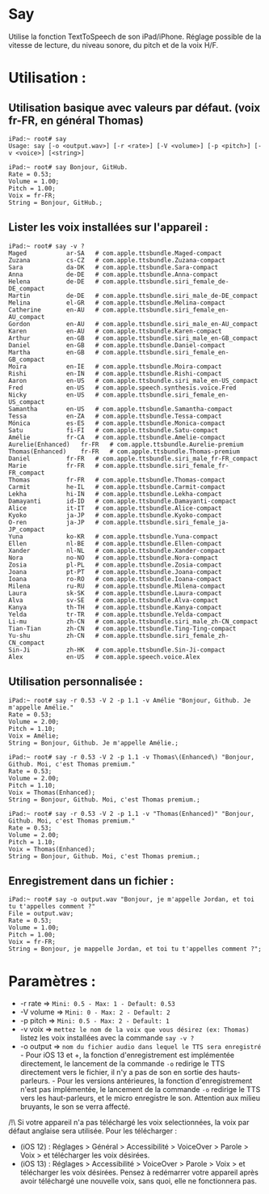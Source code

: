 # Say

Utilise la fonction TextToSpeech de son iPad/iPhone.
Réglage possible de la vitesse de lecture, du niveau sonore, du pitch et de la voix H/F.

# Utilisation :
## Utilisation basique avec valeurs par défaut. (voix fr-FR, en général Thomas)
```
iPad:~ root# say 
Usage: say [-o <output.wav>] [-r <rate>] [-V <volume>] [-p <pitch>] [-v <voice>] [<string>]

iPad:~ root# say Bonjour, GitHub. 
Rate = 0.53;
Volume = 1.00;
Pitch = 1.00;
Voix = fr-FR;
String = Bonjour, GitHub.;
```

## Lister les voix installées sur l'appareil :
```
iPad:~ root# say -v ?
Maged			ar-SA	# com.apple.ttsbundle.Maged-compact
Zuzana			cs-CZ	# com.apple.ttsbundle.Zuzana-compact
Sara			da-DK	# com.apple.ttsbundle.Sara-compact
Anna			de-DE	# com.apple.ttsbundle.Anna-compact
Helena			de-DE	# com.apple.ttsbundle.siri_female_de-DE_compact
Martin			de-DE	# com.apple.ttsbundle.siri_male_de-DE_compact
Melina			el-GR	# com.apple.ttsbundle.Melina-compact
Catherine		en-AU	# com.apple.ttsbundle.siri_female_en-AU_compact
Gordon			en-AU	# com.apple.ttsbundle.siri_male_en-AU_compact
Karen			en-AU	# com.apple.ttsbundle.Karen-compact
Arthur			en-GB	# com.apple.ttsbundle.siri_male_en-GB_compact
Daniel			en-GB	# com.apple.ttsbundle.Daniel-compact
Martha			en-GB	# com.apple.ttsbundle.siri_female_en-GB_compact
Moira			en-IE	# com.apple.ttsbundle.Moira-compact
Rishi			en-IN	# com.apple.ttsbundle.Rishi-compact
Aaron			en-US	# com.apple.ttsbundle.siri_male_en-US_compact
Fred			en-US	# com.apple.speech.synthesis.voice.Fred
Nicky			en-US	# com.apple.ttsbundle.siri_female_en-US_compact
Samantha		en-US	# com.apple.ttsbundle.Samantha-compact
Tessa			en-ZA	# com.apple.ttsbundle.Tessa-compact
Mónica			es-ES	# com.apple.ttsbundle.Monica-compact
Satu			fi-FI	# com.apple.ttsbundle.Satu-compact
Amélie			fr-CA	# com.apple.ttsbundle.Amelie-compact
Aurelie(Enhanced)	fr-FR	# com.apple.ttsbundle.Aurelie-premium
Thomas(Enhanced)	fr-FR	# com.apple.ttsbundle.Thomas-premium
Daniel			fr-FR	# com.apple.ttsbundle.siri_male_fr-FR_compact
Marie			fr-FR	# com.apple.ttsbundle.siri_female_fr-FR_compact
Thomas			fr-FR	# com.apple.ttsbundle.Thomas-compact
Carmit			he-IL	# com.apple.ttsbundle.Carmit-compact
Lekha			hi-IN	# com.apple.ttsbundle.Lekha-compact
Damayanti		id-ID	# com.apple.ttsbundle.Damayanti-compact
Alice			it-IT	# com.apple.ttsbundle.Alice-compact
Kyoko			ja-JP	# com.apple.ttsbundle.Kyoko-compact
O-ren			ja-JP	# com.apple.ttsbundle.siri_female_ja-JP_compact
Yuna			ko-KR	# com.apple.ttsbundle.Yuna-compact
Ellen			nl-BE	# com.apple.ttsbundle.Ellen-compact
Xander			nl-NL	# com.apple.ttsbundle.Xander-compact
Nora			no-NO	# com.apple.ttsbundle.Nora-compact
Zosia			pl-PL	# com.apple.ttsbundle.Zosia-compact
Joana			pt-PT	# com.apple.ttsbundle.Joana-compact
Ioana			ro-RO	# com.apple.ttsbundle.Ioana-compact
Milena			ru-RU	# com.apple.ttsbundle.Milena-compact
Laura			sk-SK	# com.apple.ttsbundle.Laura-compact
Alva			sv-SE	# com.apple.ttsbundle.Alva-compact
Kanya			th-TH	# com.apple.ttsbundle.Kanya-compact
Yelda			tr-TR	# com.apple.ttsbundle.Yelda-compact
Li-mu			zh-CN	# com.apple.ttsbundle.siri_male_zh-CN_compact
Tian-Tian		zh-CN	# com.apple.ttsbundle.Ting-Ting-compact
Yu-shu			zh-CN	# com.apple.ttsbundle.siri_female_zh-CN_compact
Sin-Ji			zh-HK	# com.apple.ttsbundle.Sin-Ji-compact
Alex			en-US	# com.apple.speech.voice.Alex
```

## Utilisation personnalisée :
```
iPad:~ root# say -r 0.53 -V 2 -p 1.1 -v Amélie "Bonjour, Github. Je m'appelle Amélie."
Rate = 0.53;
Volume = 2.00;
Pitch = 1.10;
Voix = Amélie;
String = Bonjour, Github. Je m'appelle Amélie.;

iPad:~ root# say -r 0.53 -V 2 -p 1.1 -v Thomas\(Enhanced\) "Bonjour, Github. Moi, c'est Thomas premium."
Rate = 0.53;
Volume = 2.00;
Pitch = 1.10;
Voix = Thomas(Enhanced);
String = Bonjour, Github. Moi, c'est Thomas premium.;

iPad:~ root# say -r 0.53 -V 2 -p 1.1 -v "Thomas(Enhanced)" "Bonjour, Github. Moi, c'est Thomas premium."
Rate = 0.53;
Volume = 2.00;
Pitch = 1.10;
Voix = Thomas(Enhanced);
String = Bonjour, Github. Moi, c'est Thomas premium.;
```

## Enregistrement dans un fichier :
```
iPad:~ root# say -o output.wav "Bonjour, je m'appelle Jordan, et toi tu t'appelles comment ?"
File = output.wav;
Rate = 0.53;
Volume = 1.00;
Pitch = 1.00;
Voix = fr-FR;
String = Bonjour, je mappelle Jordan, et toi tu t'appelles comment ?";
```

# Paramètres :

- -r rate => `Mini: 0.5 - Max: 1 - Default: 0.53`
- -V volume => `Mini: 0 - Max: 2 - Default: 2`
- -p pitch => `Mini: 0.5 - Max: 2 - Default: 1`
- -v voix => `mettez le nom de la voix que vous désirez (ex: Thomas)` listez les voix installées avec la commande `say -v ?`
- -o output => `nom du fichier audio dans lequel le TTS sera enregistré`
                       - Pour iOS 13 et +, la fonction d'enregistrement est implémentée directement, le lancement de la commande `-o` redirige le TTS directement vers le fichier, il n'y a pas de son en sortie des hauts-parleurs.
                       - Pour les versions antérieures, la fonction d'enregistrement n'est pas implémentée, le lancement de la commande `-o` redirige le TTS vers les haut-parleurs, et le micro enregistre le son. Attention aux milieu bruyants, le son se verra affecté.

 /!\ Si votre appareil n'a pas téléchargé les voix selectionnées, la voix par défaut anglaise sera utilisée.
 Pour les télécharger : 
 - (iOS 12) : Réglages > Général > Accessibilité > VoiceOver > Parole > Voix > et télécharger les voix désirées.
 - (iOS 13) : Réglages > Accessibilité > VoiceOver > Parole > Voix > et télécharger les voix désirées.
 Pensez à redémarrer votre appareil après avoir téléchargé une nouvelle voix, sans quoi, elle ne fonctionnera pas.
